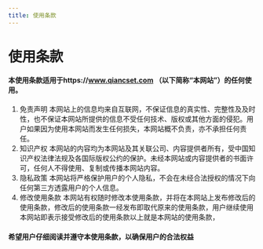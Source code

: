```yaml
---
title: 使用条款
---
```


# 使用条款

#### 本使用条款适用于https://www.qiancset.com （以下简称“本网站”）的任何使用。

1. 免责声明 本网站上的信息均来自互联网，不保证信息的真实性、完整性及及时性，也不保证本网站所提供的信息不受任何技术、版权或其他方面的侵犯。用户如果因为使用本网站而发生任何损失，本网站概不负责，亦不承担任何责任。
2. 知识产权 本网站的内容均为本网站及其关联公司、内容提供者所有，受中国知识产权法律法规及各国际版权公约的保护。未经本网站或内容提供者的书面许可，任何人不得使用、复制或传播本网站内容。
3. 隐私政策 本网站将严格保护用户的个人隐私，不会在未经合法授权的情况下向任何第三方透露用户的个人信息。
4. 修改使用条款 本网站有权随时修改本使用条款，并将在本网站上发布修改后的使用条款，修改后的使用条款一经发布即取代原来的使用条款，用户继续使用本网站即表示接受修改后的使用条款以上就是本网站的使用条款，

#### 希望用户仔细阅读并遵守本使用条款，以确保用户的合法权益
